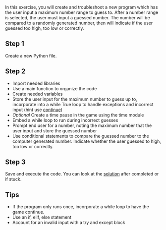 In this exercise, you will create and troubleshoot a new program which has the user input a maximum number range to guess to. After a number range is selected, the user must input a guessed number. The number will be compared to a randomly generated number, then will indicate if the user guessed too high, too low or correctly.


## Step 1
Create a new Python file.


## Step 2
* Import needed libraries
* Use a main function to organize the code
* Create needed variables
* Store the user input for the maximum number to guess up to, incorporate into a while True loop to handle exceptions and incorrect input (hint use [continue](https://docs.python.org/3/tutorial/controlflow.html#break-and-continue-statements-and-else-clauses-on-loops))
* *Optional* Create a time pause in the game using the time module
* Embed a while loop to run during incorrect guesses
* Prompt end user for a number, noting the maximum number that the user input and store the guessed number
* Use conditional statements to compare the guessed number to the computer generated number. Indicate whether the user guessed to high, too low or correctly.


## Step 3
Save and execute the code. You can look at the [solution](#solution.py) after completed or if stuck.


## Tips
* If the program only runs once, incorporate a while loop to have the game continue.
* Use an if, elif, else statement
* Account for an invalid input with a try and except block

  

